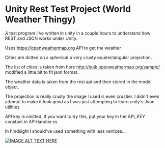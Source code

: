 # Unity Rest Test Project (World Weather Thingy)
A test program I've written in unity in a couple hours to understand how REST and JSON works under Unity.

Uses https://openweathermap.org API to get the weather 

Cities are dotted on a spherical a very crusty equirectangular projection.

The list of cities is taken from here http://bulk.openweathermap.org/sample/ modified a little bit to fit json format.


The weather data is taken from the rest api and then stored in the model object.

The projection is really crusty the image I used is even crustier. I didn't even attempt to make it look good as I was just attempting to learn unity's Json utilities


API key is omitted, if you want to try this, put your key in the API_KEY constant in APIHandler.cs

In hindsight I should've used something with less vertices...

[![IMAGE ALT TEXT HERE](https://github.com/Math-Man/RESTUnity/blob/main/pg1.gif)](https://github.com/Math-Man/RESTUnity/blob/main/pg1.gif)

